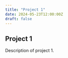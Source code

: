 ```yaml
---
title: "Project 1"
date: 2024-05-23T12:00:00Z
draft: false
---
```


## Project 1
Description of project 1.
